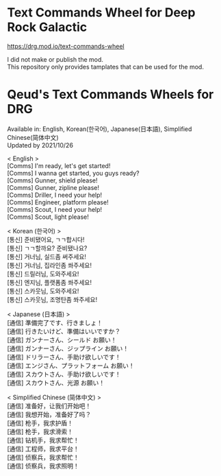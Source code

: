 # Text Commands Wheel for Deep Rock Galactic
https://drg.mod.io/text-commands-wheel

I did not make or publish the mod.  
This repository only provides tamplates that can be used for the mod.

# Qeud's Text Commands Wheels for DRG
Available in: English, Korean(한국어), Japanese(日本語), Simplified Chinese(简体中文)  
Updated by 2021/10/26

< English >  
[Comms] I'm ready, let's get started!  
[Comms] I wanna get started, you guys ready?  
[Comms] Gunner, shield please!  
[Comms] Gunner, zipline please!  
[Comms] Driller, I need your help!  
[Comms] Engineer, platform please!  
[Comms] Scout, I need your help!  
[Comms] Scout, light please!  

< Korean (한국어) >  
[통신] 준비됐어요, ㄱㄱ합시다!  
[통신] ㄱㄱ할까요? 준비됐나요?  
[통신] 거너님, 실드좀 써주세요!  
[통신] 거너님, 집라인좀 쏴주세요!  
[통신] 드릴러님, 도와주세요!  
[통신] 엔지님, 플랫폼좀 쏴주세요!  
[통신] 스카웃님, 도와주세요!  
[통신] 스카웃님, 조명탄좀 쏴주세요!

< Japanese (日本語) >  
[通信] 準備完了です、行きましょ！  
[通信] 行きたいけど、準備はいいですか？  
[通信] ガンナーさん、シールド お願い！  
[通信] ガンナーさん、ジップライン お願い！  
[通信] ドリラーさん、手助け欲しいです！  
[通信] エンジさん、プラットフォーム お願い！  
[通信] スカウトさん、手助け欲しいです！  
[通信] スカウトさん、光源 お願い！

< Simplified Chinese (简体中文) >  
[通信] 准备好，让我们开始吧！  
[通信] 我想开始，准备好了吗？  
[通信] 枪手，我求护盾！  
[通信] 枪手，我求滑索！  
[通信] 钻机手，我求帮忙！  
[通信] 工程师，我求平台！  
[通信] 侦察兵，我求帮忙！  
[通信] 侦察兵，我求照明！
